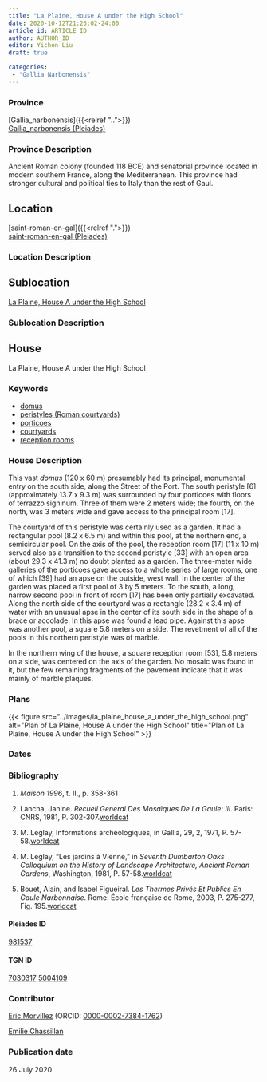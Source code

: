 ```yaml
---
title: "La Plaine, House A under the High School"
date: 2020-10-12T21:26:02-24:00
article_id: ARTICLE_ID
author: AUTHOR_ID
editor: Yichen Liu
draft: true

categories:
 - "Gallia Narbonensis"
---
```


### Province

[Gallia_narbonensis]({{<relref "..">}}) \
[Gallia_narbonensis (Pleiades)](https://pleiades.stoa.org/places/981537)

### Province Description

Ancient Roman colony (founded 118 BCE) and senatorial province located in modern southern France, along the Mediterranean. This province had stronger cultural and political ties to Italy than the rest of Gaul.

## Location

[saint-roman-en-gal]({{<relref ".">}}) \
[saint-roman-en-gal (Pleiades)]()

### Location Description

<!--### Location Description-->

<!-- LEAVE THIS BLANK FOR NOW -->

## Sublocation

[La Plaine, House A under the High School](#)

### Sublocation Description



<!-- DESCRIPTION -->

## House


La Plaine, House A under the High School


### Keywords

- [domus](http://vocab.getty.edu/page/aat/300005506)
- [peristyles (Roman courtyards)](http://vocab.getty.edu/page/aat/300080971)
- [porticoes](http://vocab.getty.edu/page/aat/300004145)
- [courtyards](http://vocab.getty.edu/page/aat/300004095)
- [reception rooms](http://vocab.getty.edu/page/aat/300077176)




### House Description

This vast *domus* (120 x 60 m) presumably had its principal, monumental entry on the south side, along the Street of the Port. The south peristyle [6] (approximately 13.7 x 9.3 m) was surrounded by four porticoes with floors of terrazzo signinum. Three of them were 2 meters wide; the fourth, on the north, was 3 meters wide and gave access to the principal room [17].

The courtyard of this peristyle was certainly used as a garden. It had a rectangular pool (8.2 x 6.5 m) and within this pool, at the northern end, a semicircular pool. On the axis of the pool, the reception room [17] (11 x 10 m) served also as a transition to the second peristyle [33] with an open area (about 29.3 x 41.3 m) no doubt planted as a garden. The three-meter wide galleries of the porticoes gave access to a whole series of large rooms, one of which [39] had an apse on the outside, west wall. In the center of the garden was placed a first pool of 3 by 5 meters. To the south, a long, narrow second pool in front of room [17] has been only partially excavated. Along the north side of the courtyard was a rectangle (28.2 x 3.4 m) of water with an unusual apse in the center of its south side in the shape of a brace or accolade. In this apse was found a lead pipe. Against this apse was another pool, a square 5.8 meters on a side. The revetment of all of the pools in this northern peristyle was of marble.

In the northern wing of the house, a square reception room [53], 5.8 meters on a side, was centered on the axis of the garden. No mosaic was found in it, but the few remaining fragments of the pavement indicate that it was mainly of marble plaques.

<!--### Maps-->

<!--
OLD WAY (DO NOT USE)
![alt_text](../../images/image_name.ext)
*CAPTION*

NEW WAY ↓↓↓↓
{{< figure src="../images/image_name.ext" alt="ALT_TEXT" title="CAPTION" >}}
-->

### Plans


{{< figure src="../images/la_plaine_house_a_under_the_high_school.png" alt="Plan of La Plaine, House A under the High School" title="Plan of La Plaine, House A under the High School" >}}




### Dates



### Bibliography

1. *Maison 1996*, t. II,, p. 358-361


2. Lancha, Janine. *Recueil General Des Mosaïques De La Gaule: Iii*. Paris: CNRS, 1981, P. 302-307.[worldcat](http://www.worldcat.org/oclc/492310522)


3.  M. Leglay, Informations archéologiques, in Gallia, 29, 2, 1971, P. 57-58.[worldcat]()

4. M. Leglay, “Les jardins à Vienne,” in *Seventh Dumbarton Oaks Colloquium on the History of Landscape Architecture, Ancient Roman Gardens*, Washington, 1981, P. 57-58.[worldcat]()

5. Bouet, Alain, and Isabel Figueiral. *Les Thermes Privés Et Publics En Gaule Narbonnaise*. Rome: École française de Rome, 2003, P. 275-277, Fig. 195.[worldcat](http://www.worldcat.org/oclc/43416334)


#### Pleiades ID

[981537](https://pleiades.stoa.org/places/981537)

#### TGN ID

[7030317](http://vocab.getty.edu/page/tgn/7030317)
[5004109](http://vocab.getty.edu/page/tgn/5004109)

### Contributor

[Eric Morvillez](link) (ORCID: [0000-0002-7384-1762](https://orcid.org/0000-0002-7384-1762))

[Emilie Chassillan](link)
### Publication date

26 July 2020

<!--### Related articles-->

<!-- Links to other related articles. Leave blank for now -->
